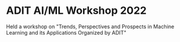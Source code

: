 # ADIT AI/ML Workshop 2022
Held a workshop on "Trends, Perspectives and Prospects in Machine Learning and its Applications Organized by ADIT"

